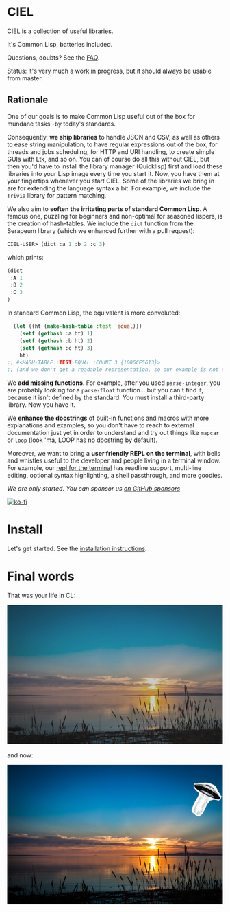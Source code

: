 # CIEL

CIEL is a collection of useful libraries.

It's Common Lisp, batteries included.

Questions, doubts? See the [FAQ](FAQ.md).

Status: it's very much a work in progress, but it should always be usable from master.

## Rationale

One of our goals is to make Common Lisp useful out of the box for
mundane tasks -by today's standards.

Consequently, **we ship libraries** to
handle JSON and CSV, as well as others to ease string manipulation,
to have regular expressions out of the box, for threads and
jobs scheduling, for HTTP and URI handling, to create simple GUIs with
Ltk, and so on. You can of course do all this without CIEL, but
then you'd have to install the library manager (Quicklisp) first and load these libraries
into your Lisp image every time you start it. Now, you have them at
your fingertips whenever you start CIEL. Some of the libraries we bring in are for extending the language
syntax a bit. For example, we include the `Trivia` library for
pattern matching.

We also aim to **soften the irritating parts of standard Common Lisp**.
A famous one, puzzling for beginners and non-optimal for seasoned
lispers, is the creation of hash-tables. We include the `dict` function
from the Serapeum library (which we enhanced further with a pull request):


~~~lisp
CIEL-USER> (dict :a 1 :b 2 :c 3)
~~~

which prints:

~~~lisp
(dict
 :A 1
 :B 2
 :C 3
)
~~~

In standard Common Lisp, the equivalent is more convoluted:

~~~lisp
  (let ((ht (make-hash-table :test 'equal)))
    (setf (gethash :a ht) 1)
    (setf (gethash :b ht) 2)
    (setf (gethash :c ht) 3)
    ht)
;; #<HASH-TABLE :TEST EQUAL :COUNT 3 {1006CE5613}>
;; (and we don't get a readable representation, so our example is not even equivalent)
~~~

We **add missing functions**. For example, after you used `parse-integer`, you are probably looking for a `parse-float` function… but you can't find it, because it isn't defined by the standard. You must install a third-party library. Now you have it.

We **enhance the docstrings** of built-in functions and macros with more
explanations and examples, so you don't have to reach to external
documentation just yet in order to understand and try out things like
`mapcar` or `loop` (look 'ma, LOOP has no docstring by default).

Moreover, we want to bring a **user friendly REPL on the terminal**,
with bells and whistles useful to the developer and people living in a
terminal window. For example, our [repl for the terminal](repl.md) has readline support, multi-line editing, optional syntax highlighting, a shell passthrough, and more goodies.


*We are only started. You can sponsor us [on GitHub sponsors](https://github.com/sponsors/vindarel/)*

[![ko-fi](https://www.ko-fi.com/img/githubbutton_sm.svg)](https://ko-fi.com/K3K828W0V)


# Install

Let's get started. See the [installation instructions](install.md).


# Final words

That was your life in CL:

<p align="center"><img src="before.jpeg" /></p>
and now:

<p align="center"><img src="after-plus.jpeg" /></p>
